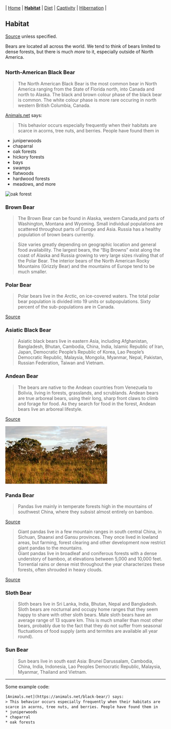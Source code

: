 | [Home](README.md) | [**Habitat**](page1.md) | [Diet](page2.md) | [Captivity](page3.md) | [Hibernation](page4.md) |
## Habitat
[Source](https://bearwithus.org/8-bears-of-the-world/) unless specified.

Bears are located all across the world. We tend to think of bears limited to dense forests, but there is much _more_ to it, especially outside of North America.

##

### North-American Black Bear
>The North American Black Bear is the most common bear in North America ranging from the State of Florida north, into Canada and north to Alaska. The black and brown colour phase of the black bear is common. The white colour phase is more rare occuring in north western British Columbia, Canada.

[Animals.net](https://animals.net/black-bear/) says:
> This behavior occurs especially frequently when their habitats are scarce in acorns, tree nuts, and berries. People have found them in
* juniperwoods
* chaparral
* oak forests
* hickory forests
* bays
* swamps
* flatwoods
* hardwood forests
* meadows, and more

![oak forest](https://cdn-bdicl.nitrocdn.com/RSCqftZuWidWmHFznlgqqVsWEVPzurQE/assets/static/source/rev-48f40e4/wp-content/uploads/2018/05/Webp.net-compress-image-1-750x500.jpg)

### Brown Bear
>The Brown Bear can be found in Alaska, western Canada,and parts of Washington, Montana and Wyoming. Small individual populations are scattered throughout parts of Europe and Asia. Russia has a healthy population of brown bears currently.

>Size varies greatly depending on geographic location and general food availability. The largest bears, the “Big Browns” exist along the coast of Alaska and Russia growing to very large sizes rivaling that of the Polar Bear. The interior bears of the North American Rocky Mountains (Grizzly Bear) and the mountains of Europe tend to be much smaller.
### Polar Bear
>Polar bears live in the Arctic, on ice-covered waters. The total polar bear population is divided into 19 units or subpopulations. Sixty percent of the sub-populations are in Canada.  

[Source](https://www.google.com/url?sa=t&rct=j&q=&esrc=s&source=web&cd=&cad=rja&uact=8&ved=2ahUKEwjf_afCu7jwAhUEOs0KHWigD2YQFjAFegQIDxAD&url=https%3A%2F%2Fwww.worldwildlife.org%2Fstories%2Fwhy-do-polar-bears-have-white-fur-and-nine-other-polar-bear-facts&usg=AOvVaw3lJWj_AtQdcVOAMx7HKNrU)

### Asiatic Black Bear
>Asiatic black bears live in eastern Asia, including Afghanistan, Bangladesh, Bhutan, Cambodia, China, India, Islamic Republic of Iran, Japan, Democratic People’s Republic of Korea, Lao People’s Democratic Republic, Malaysia, Mongolia, Myanmar, Nepal, Pakistan, Russian Federation, Taiwan and Vietnam.

### Andean Bear
>The bears are native to the Andean countries from Venezuela to Bolivia, living in forests, grasslands, and scrublands. Andean bears are true arboreal bears, using their long, sharp front claws to climb and forage for food. As they search for food in the forest, Andean bears live an arboreal lifestyle.

[Source](https://www.google.com/url?sa=t&rct=j&q=&esrc=s&source=web&cd=&cad=rja&uact=8&ved=2ahUKEwjn9ITovLjwAhXDKs0KHaV4CicQFjACegQIAxAD&url=https%3A%2F%2Fanimals.sandiegozoo.org%2Fanimals%2Fandean-spectacled-bear&usg=AOvVaw0sKSt7BrxOpXTRgWR6qqMB)

![bolivian grasslands](boliviaGrassland.jpg)

### Panda Bear
>Pandas live mainly in temperate forests high in the mountains of southwest China, where they subsist almost entirely on bamboo.

[Source](https://www.google.com/url?sa=t&rct=j&q=&esrc=s&source=web&cd=&cad=rja&uact=8&ved=2ahUKEwjml4aKvbjwAhWPB80KHaH0B7EQFjACegQIBRAD&url=https%3A%2F%2Fwww.worldwildlife.org%2Fspecies%2Fgiant-panda&usg=AOvVaw1y8Kn6DXIwGs7xTtZQG_8G)
>Giant pandas live in a few mountain ranges in south central China, in Sichuan, Shaanxi and Gansu provinces. They once lived in lowland areas, but farming, forest clearing and other development now restrict giant pandas to the mountains.  
Giant pandas live in broadleaf and coniferous forests with a dense understory of bamboo, at elevations between 5,000 and 10,000 feet. Torrential rains or dense mist throughout the year characterizes these forests, often shrouded in heavy clouds.

[Source](https://nationalzoo.si.edu/animals/giant-panda)
### Sloth Bear
>Sloth bears live in Sri Lanka, India, Bhutan, Nepal and Bangladesh. Sloth bears are nocturnal and occupy home ranges that they seem happy to share with other sloth bears. Male sloth bears have an average range of 13 square km. This is much smaller than most other bears, probably due to the fact that they do not suffer from seasonal fluctuations of food supply (ants and termites are available all year round).

### Sun Bear
>Sun bears live in south east Asia: Brunei Darussalam, Cambodia, China, India, Indonesia, Lao Peoples Democratic Republic, Malaysia, Myanmar, Thailand and Vietnam.
---
Some example code:

```
[Animals.net](https://animals.net/black-bear/) says:
> This behavior occurs especially frequently when their habitats are scarce in acorns, tree nuts, and berries. People have found them in
* juniperwoods
* chaparral
* oak forests
```
